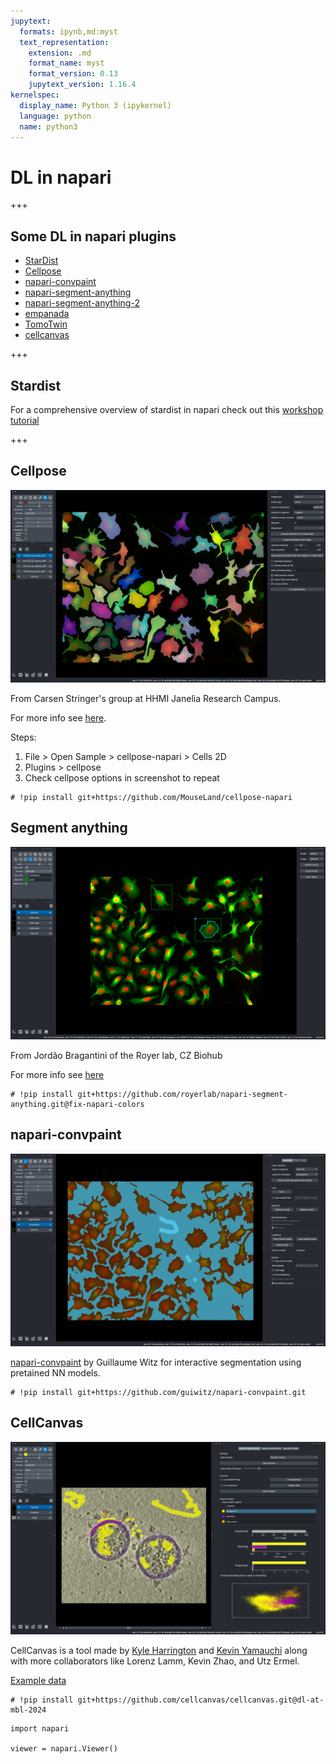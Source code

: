 ```yaml
---
jupytext:
  formats: ipynb,md:myst
  text_representation:
    extension: .md
    format_name: myst
    format_version: 0.13
    jupytext_version: 1.16.4
kernelspec:
  display_name: Python 3 (ipykernel)
  language: python
  name: python3
---
```


# DL in napari

+++

## Some DL in napari plugins

- [StarDist](https://github.com/stardist/stardist-napari)
- [Cellpose](https://github.com/MouseLand/cellpose-napari)
- [napari-convpaint](https://github.com/guiwitz/napari-convpaint)
- [napari-segment-anything](https://github.com/royerlab/napari-segment-anything)
- [napari-segment-anything-2](https://github.com/JoOkuma/napari-segment-anything-2)
- [empanada](https://empanada.readthedocs.io/en/latest/)
- [TomoTwin](https://tomotwin-cryoet.readthedocs.io/en/stable/)
- [cellcanvas](https://cellcanvas.org/)

+++

## Stardist

For a comprehensive overview of stardist in napari check out this [workshop tutorial](https://kephale.github.io/napari-workshop-halfway-to-i2k/notebooks/segmenting_and_measuring_nuclei_stardist.html)

+++

## Cellpose

![A 2D cell segmentation with cellpose shown in napari](./resources/cellpose_screenshot.png)

From Carsen Stringer's group at HHMI Janelia Research Campus.

For more info see [here](https://github.com/MouseLand/cellpose-napari).

Steps:

1. File > Open Sample > cellpose-napari > Cells 2D
2. Plugins > cellpose
3. Check cellpose options in screenshot to repeat

```{code-cell} ipython3
# !pip install git+https://github.com/MouseLand/cellpose-napari
```

## Segment anything

![Screenshot of cells being segmented with napari segment anything plugin](./resources/napari_segment_anything.png)

From Jordão Bragantini of the Royer lab, CZ Biohub

For more info see [here](https://github.com/royerlab/napari-segment-anything)

```{code-cell} ipython3
# !pip install git+https://github.com/royerlab/napari-segment-anything.git@fix-napari-colors
```

## napari-convpaint

![napari-convpaint for interactive segmentation](./resources/napari_convpaint.png)

[napari-convpaint](https://github.com/guiwitz/napari-convpaint) by Guillaume Witz for interactive segmentation using pretained NN models.

```{code-cell} ipython3
# !pip install git+https://github.com/guiwitz/napari-convpaint.git
```

## CellCanvas

![A screenshot of cellcanvas interactive segmentation tool](./resources/cellcanvas_covid.png)

CellCanvas is a tool made by [Kyle Harrington](https://kyleharrington.com) and [Kevin Yamauchi](https://kevinyamauchi.github.io/) along with more collaborators like Lorenz Lamm, Kevin Zhao, and Utz Ermel.

[Example data](https://www.dropbox.com/scl/fi/dpxm20jjyj7j95u9qpdei/cropped_covid.zarr.zip?rlkey=5jzdkvqnyyxqtbc5b682eo5s6&dl=0)

```{code-cell} ipython3
# !pip install git+https://github.com/cellcanvas/cellcanvas.git@dl-at-mbl-2024
```

```{code-cell} ipython3
import napari

viewer = napari.Viewer()
```
